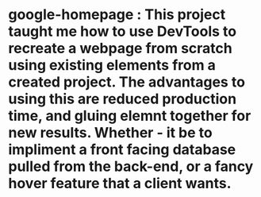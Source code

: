 # google-homepage : This project taught me how to use DevTools to recreate a webpage from scratch using existing elements from a created project. The advantages to using this are reduced production time, and gluing elemnt together for new results. Whether - it be to impliment a front facing database pulled from the back-end, or a fancy hover feature that a client wants. 
